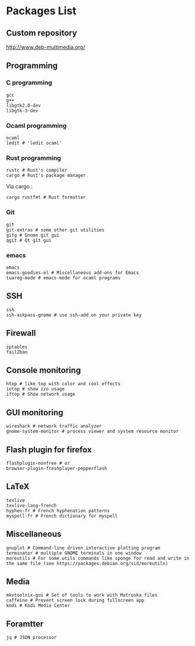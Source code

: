 # Packages List

## Custom repository

http://www.deb-multimedia.org/

## Programming
### C programming
```
gcc
g++
libgtk2.0-dev
libgtk-3-dev
```

### Ocaml programming
```
ocaml
ledit # 'ledit ocaml'
```

### Rust programming
```
rustc # Rust's compiler
cargo # Rust's package manager
```
Via cargo :
```
cargo rustfmt # Rust formatter
```

### Git
```
git
git-extras # some other git utilities
gitg # Gnome git gui
qgit # Qt git gui
```

### emacs
```
emacs
emacs-goodies-el # Miscellaneous add-ons for Emacs
tuareg-mode # emacs-mode for ocaml programs
```

## SSH
```
ssh
ssh-askpass-gnome # use ssh-add on your private key
```

## Firewall
```
iptables
fail2ban
```

## Console monitoring
```
htop # like top with color and cool effects
iotop # show i/o usage
iftop # Show network usage
```

## GUI monitoring
```
wireshark # network traffic analyzer
gnome-system-monitor # process viewer and system resource monitor
```

## Flash plugin for firefox
```
flashplugin-nonfree # or
browser-plugin-freshplayer-pepperflash
```

## LaTeX
```
texlive
texlive-lang-french
hyphen-fr # French hyphenation patterns
myspell-fr # French dictionary for myspell
```

## Miscellaneous
```
gnuplot # Command-line driven interactive plotting program
terminator # multiple GNOME terminals in one window
moreutils # For some utils commands like sponge for read and write in the same file (see https://packages.debian.org/sid/moreutils)
```

## Media
```
mkvtoolnix-gui # Set of tools to work with Matroska files
caffeine # Prevent screen lock during fullscreen app
kodi # Kodi Media Center
```

## Foramtter
```
jq # JSON processor
```
